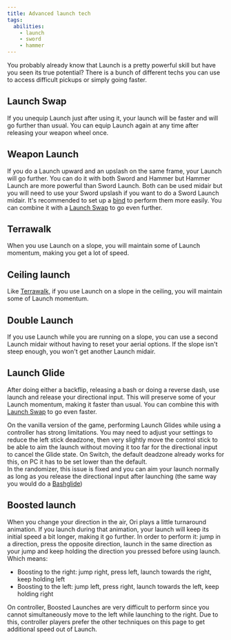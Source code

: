 ```yaml
---
title: Advanced launch tech
tags:
  abilities:
    - launch
    - sword
    - hammer
---
```


You probably already know that Launch is a pretty powerful skill but have you seen its true potential? There is a bunch of different techs you can use to access difficult pickups or simply going faster.

## Launch Swap

If you unequip Launch just after using it, your launch will be faster and will go further than usual. You can equip Launch again at any time after releasing your weapon wheel once.

<youtube-video id="hkMq5wMOjy8"></youtube-video>

## Weapon Launch

If you do a Launch upward and an upslash on the same frame, your Launch will go further. You can do it with both Sword and Hammer but Hammer Launch are more powerful than Sword Launch. Both can be used midair but you will need to use your Sword upslash if you want to do a Sword Launch midair. It's recommended to set up a [bind](/features/keybinds) to perform them more easily.
You can combine it with a [Launch Swap](/tutorials/movement/advanced-launch-tech#launch-swap) to go even further.

<youtube-video id="7CVboUqFXTs"></youtube-video>

<youtube-video id="EFAdzdzsXL8"></youtube-video>

## Terrawalk

When you use Launch on a slope, you will maintain some of Launch momentum, making you get a lot of speed. 

<youtube-video id="QDljiJoczfs"></youtube-video>

## Ceiling launch

Like [Terrawalk](/tutorials/movement/advanced-launch-tech#ceiling-launch), if you use Launch on a slope in the ceiling, you will maintain some of Launch momentum.

<youtube-video id="fCEsuef9EUQ"></youtube-video>

## Double Launch

If you use Launch while you are running on a slope, you can use a second Launch midair without having to reset your aerial options. If the slope isn't steep enough, you won't get another Launch midair.

<youtube-video id="_2DaS6Rri30"></youtube-video>

## Launch Glide

After doing either a backflip, releasing a bash or doing a reverse dash, use launch and release your directional input. This will preserve some of your Launch momentum, making it faster than usual. You can combine this with [Launch Swap](/tutorials/movement/advanced-launch-tech#launch-swap) to go even faster.

On the vanilla version of the game, performing Launch Glides while using a controller has strong limitations. You may need to adjust your settings to reduce the left stick deadzone, then very slightly move the control stick to be able to aim the launch without moving it too far for the directional input to cancel the Glide state. On Switch, the default deadzone already works for this, on PC it has to be set lower than the default.  
In the randomizer, this issue is fixed and you can aim your launch normally as long as you release the directional input after launching (the same way you would do a [Bashglide](/tutorials/movement/bash-glide))

<youtube-video id="aVQNR97Y7cI"></youtube-video>

## Boosted launch

When you change your direction in the air, Ori plays a little turnaround animation. If you launch during that animation, your launch will keep its initial speed a bit longer, making it go further.
In order to perform it: jump in a direction, press the opposite direction, launch in the same direction as your jump and keep holding the direction you pressed before using launch. Which means:
* Boosting to the right: jump right, press left, launch towards the right, keep holding left
* Boosting to the left:  jump left, press right, launch towards the left, keep holding right

On controller, Boosted Launches are very difficult to perform since you cannot simultaneously move to the left while launching to the right. Due to this, controller players prefer the other techniques on this page to get additional speed out of Launch.

<youtube-video id="zeLow-pN5-I"></youtube-video>

